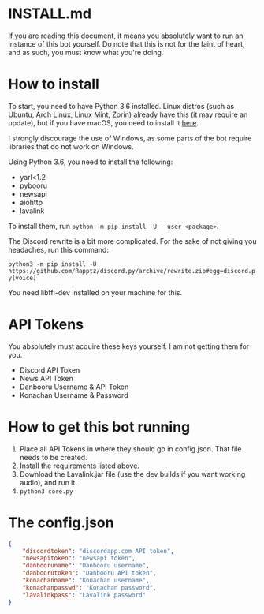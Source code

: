 # INSTALL.md

If you are reading this document, it means you absolutely want to run an instance of this bot yourself. Do note that
this is not for the faint of heart, and as such, you must know what you're doing.

# How to install

To start, you need to have Python 3.6 installed. Linux distros (such as Ubuntu, Arch Linux, Linux Mint, Zorin) already
have this (it may require an update), but if you have macOS, you need to install it [here](https://www.python.org/downloads/).

I strongly discourage the use of Windows, as some parts of the bot require libraries that do not work on Windows.

Using Python 3.6, you need to install the following:

* yarl<1.2
* pybooru
* newsapi
* aiohttp
* lavalink

To install them, run `python -m pip install -U --user <package>`.

The Discord rewrite is a bit more complicated. For the sake of not giving you headaches, run this command:

`python3 -m pip install -U https://github.com/Rapptz/discord.py/archive/rewrite.zip#egg=discord.py[voice]`

You need libffi-dev installed on your machine for this.

# API Tokens

You absolutely must acquire these keys yourself. I am not getting them for you.

* Discord API Token
* News API Token
* Danbooru Username & API Token
* Konachan Username & Password

# How to get this bot running

1. Place all API Tokens in where they should go in config.json. That file needs to be created.
2. Install the requirements listed above.
3. Download the Lavalink.jar file (use the dev builds if you want working audio), and run it.
3. `python3 core.py`

# The config.json

```json
{
    "discordtoken": "discordapp.com API token",
    "newsapitoken": "newsapi token",
    "danbooruname": "Danbooru username",
    "danboorutoken": "Danbooru API token",
    "konachanname": "Konachan username",
    "konachanpasswd": "Konachan password",
    "lavalinkpass": "Lavalink password"
}
```